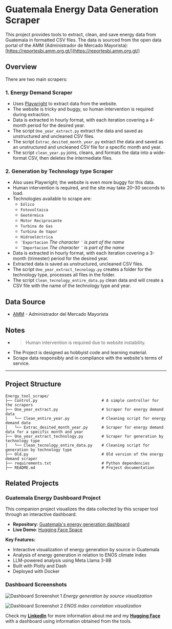 # Guatemala Energy Data Generation Scraper

This project provides tools to extract, clean, and save energy data from Guatemala in formatted CSV files. The data is sourced from the open data portal of the AMM (Administrador de Mercado Mayorista): [https://reportesbi.amm.org.gt/](https://reportesbi.amm.org.gt/)

## Overview

There are two main scrapers:

### 1. Energy Demand Scraper
- Uses [Playwright](https://playwright.dev/) to extract data from the website.
- The website is tricky and buggy, so human intervention is required during extraction.
- Data is extracted in hourly format, with each iteration covering a 4-month period for the desired year.
- The script `One_year_extract.py` extract the data and saved as unstructured and uncleaned CSV files.
- The script `Extrac_desited_month_year.py` extract the data and saved as an unstructured and uncleaned CSV file for a specific month and year.
- The script `clean_year.py` joins, cleans, and formats the data into a wide-format CSV, then deletes the intermediate files.

### 2. Generation by Technology type Scraper
- Also uses Playwright; the website is even more buggy for this data.
- Human intervention is required, and the site may take 20–30 seconds to load.
- Technologies available to scrape are:  
  - `Eólico`  
  - `Fotovoltaica`  
  - `Geotérmica`  
  - `Motor Reciprocante`  
  - `Turbina de Gas`  
  - `Turbina de Vapor`
  - `Hidroeléctrica`
  - `¨Exportacion`  *The character `¨` is part of the name*
  - `¨Importacion`  *The character `¨` is part of the name*
- Data is extracted in hourly format, with each iteration covering a 3-month (trimester) period for the desired year.
- Extracted data is saved as unstructured, uncleaned CSV files.
- The script `One_year_extract_tecnology.py` creates a folder for the technology type, processes all files in the folder. 
- The script `Clean_tecnology_entire_data.py` clean data and will create a CSV file with the name of the technology type and year.

## Data Source
- [AMM](https://reportesbi.amm.org.gt/) - Administrador del Mercado Mayorista

## Notes
- > Human intervention is required due to website instability.
- The Project is designed as hobbyist code and learning material.
- Scrape data responsibly and in compliance with the website's terms of service.
---

## Project Structure
```
Energy_tool_scrape/
├── Control.py                            # A simple controller for the scrapers
├── One_year_extract.py                   # Scraper for energy demand data
│   └── Clean_entire_year.py              # Cleaning script for energy demand data
│   └── Extrac_desited_month_year.py      # Scraper for energy demand data for a specific month and year
├── One_year_extract_technology.py        # Scraper for generation by technology type
│   └── Clean_tecnology_entire_data.py    # Cleaning script for generation by technology type
├── Old.py                                # Old version of the energy demand scraper
├── requirements.txt                      # Python dependencies
├── README.md                             # Project documentation
```

## Related Projects

### Guatemala Energy Dashboard Project
This companion project visualizes the data collected by this scraper tool through an interactive dashboard.

- **Repository**: [Guatemala's energy generation dashboard](https://github.com/your-username/guatemala-energy-dashboard)
- **Live Demo**: [Hugging Face Space](https://huggingface.co/spaces/edmiranda2301/Energy_gt_demo)

**Key Features:**
- Interactive visualization of energy generation by source in Guatemala
- Analysis of energy generation in relation to ENOS climate index
- LLM-powered analysis using Meta Llama 3-8B
- Built with Plotly and Dash
- Deployed with Docker

### Dashboard Screenshots

![Dashboard Screenshot 1](Images/dashboard_screenshot1.png)
*Energy generation by source visualization*

![Dashboard Screenshot 2](Images/dashboard_screenshot2.png)
*ENOS index correlation visualization*

Check my [**LinkedIn**](http://www.linkedin.com/in/edgar-enrique-miranda-sandoval-a0731294) for more information about me
and my [**Hugging Face**](https://huggingface.co/spaces/edmiranda2301/Energy_gt_demo) with a dashboard using information 
obtained from the tools.
